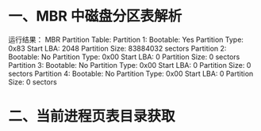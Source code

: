# 一、MBR 中磁盘分区表解析

运行结果：
MBR Partition Table:
Partition 1:
  Bootable: Yes
  Partition Type: 0x83
  Start LBA: 2048
  Partition Size: 83884032 sectors
Partition 2:
  Bootable: No
  Partition Type: 0x00
  Start LBA: 0
  Partition Size: 0 sectors
Partition 3:
  Bootable: No
  Partition Type: 0x00
  Start LBA: 0
  Partition Size: 0 sectors
Partition 4:
  Bootable: No
  Partition Type: 0x00
  Start LBA: 0
  Partition Size: 0 sectors

# 二、当前进程页表目录获取


